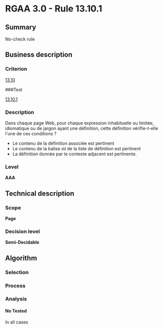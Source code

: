 # RGAA 3.0 -  Rule 13.10.1

## Summary

No-check rule

## Business description

### Criterion

[13.10](http://references.modernisation.gouv.fr/referentiel-technique-0#crit-13-10)

###Test

[13.10.1](http://disic.github.io/rgaa_referentiel_en/RGAA3.0_Criteria_English_version_v1.html#test-13-10-1)

### Description

Dans chaque page Web, pour chaque expression inhabituelle ou limit&eacute;e, idiomatique ou de jargon ayant une d&eacute;finition, cette d&eacute;finition v&eacute;rifie-t-elle l'une de ces conditions ? 
 
 * Le contenu de la d&eacute;finition associ&eacute;e est pertinent 
 *  Le contenu de la balise `dd` de la liste de d&eacute;finition est pertinent 
 *  La d&eacute;finition donn&eacute;e par le contexte adjacent est pertinente. 


### Level

**AAA**

## Technical description

### Scope

**Page**

### Decision level

**Semi-Decidable**

## Algorithm

### Selection

### Process

### Analysis

#### No Tested 

In all cases
